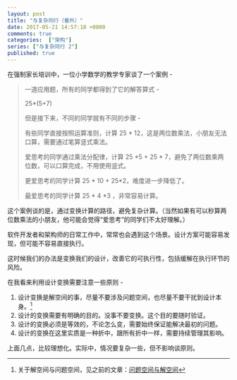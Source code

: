 ```yaml
---
layout: post
title: "与复杂同行（番外）"
date: 2017-05-21 14:57:18 +0800
comments: true
categories:  ["架构"]
series: ["与复杂同行 2"]
published: true
---
```


在强制家长培训中，一位小学数学的教学专家谈了一个案例 - 

<!--more-->

> 一道应用题，所有的同学都得到了它的解答算式 - 
>
> 25*(5+7)
>
> 但是接下来，不同的同学就有不同的步骤 - 
>
> 有些同学直接按照运算准则，计算 25 * 12，这是两位数乘法，小朋友无法口算，需要通过笔算竖式乘法。
>
> 爱思考的同学通过乘法分配律，计算 25 *5 + 25 * 7，避免了两位数乘两位数，可以口算完成，不用使用竖式。
>
> 更爱思考的同学计算 25 * 10 + 25*2，难度进一步降低了。
>
> 最爱思考的同学计算 25 * 4 *3 ，非常容易计算。

这个案例谈的是，通过变换计算的路径，避免复杂计算。（当然如果有可以秒算两位数乘法的小朋友，他可能会觉得“爱思考”的同学们不太好理解。）

软件开发者和架构师的日常工作中，常常也会遇到这个场景。设计方案可能容易发现，但可能不容易直接执行。

这时候我们的办法是变换我们的设计，改善它的可执行性，包括缓解在执行环节的风险。

在我看来利用设计变换需要注意一些原则 - 

1. 设计变换是解空间的事，尽量不要涉及问题空间，也尽量不要干扰到设计本身。[^1]
2. 设计的变换需要有明确的目的。没事不要变换。这个目的要随时验证。
3. 设计的变换必须是等效的，不论怎么变，需要始终保证能解决最初的问题。
4. 设计的变换在这里实质是一种折中，跟所有折中一样，需要持续管理其影响。

上面几点，比较理想化。实际中，情况要复杂一些，但不影响谈原则。



[^1]: 关于解空间与问题空间，见之前的文章：[问题空间与解空间](/blog/2016/08/14/question2/)